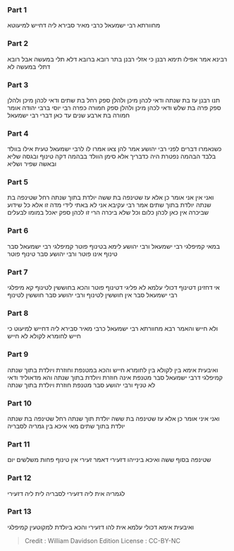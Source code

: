 
### Part 1
מחוורתא רבי ישמעאל כרבי מאיר סבירא ליה דחייש למיעוטא 

### Part 2
רבינא אמר אפילו תימא רבנן כי אזלי רבנן בתר רובא ברובא דלא תלי במעשה אבל רובא דתלי במעשה לא

### Part 3
תנו רבנן עז בת שנתה ודאי לכהן מיכן ולהלן ספק רחל בת שתים ודאי לכהן מיכן ולהלן ספק פרה בת שלש ודאי לכהן מיכן ולהלן ספק חמורה כפרה רבי יוסי ברבי יהודה אומר חמורה בת ארבע שנים עד כאן דברי רבי ישמעאל

### Part 4
כשנאמרו דברים לפני רבי יהושע אמר להן צאו אמרו לו לרבי ישמעאל טעית אילו בוולד בלבד הבהמה נפטרת היה כדבריך אלא סימן הוולד בבהמה דקה טינוף ובגסה שליא ובאשה שפיר ושליא

### Part 5
ואני אין אני אומר כן אלא עז שטינפה בת ששה יולדת בתוך שנתה רחל שטינפה בת שנתה יולדת בתוך שתים אמר רבי עקיבא אני לא באתי לידי מדה זו אלא כל שידוע שביכרה אין כאן לכהן כלום וכל שלא ביכרה הרי זו לכהן ספק יאכל במומו לבעלים

### Part 6
במאי קמיפלגי רבי ישמעאל ורבי יהושע לימא בטינוף פוטר קמיפלגי רבי ישמעאל סבר טינוף אינו פוטר ורבי יהושע סבר טינוף פוטר 

### Part 7
אי דחזינן דטינוף דכולי עלמא לא פליגי דטינוף פוטר והכא בחוששין לטינוף קא מיפלגי רבי ישמעאל סבר אין חוששין לטינוף ורבי יהושע סבר חוששין לטינוף

### Part 8
ולא חייש והאמר רבא מחוורתא רבי ישמעאל כרבי מאיר סבירא ליה דחייש למיעוט כי חייש לחומרא לקולא לא חייש 

### Part 9
ואיבעית אימא בין לקולא בין לחומרא חייש והכא במטנפת וחוזרת ויולדת בתוך שנתה קמיפלגי דרבי ישמעאל סבר מטנפת אינה חוזרת ויולדת בתוך שנתה והא מדאוליד ודאי לא טניף ורבי יהושע סבר מטנפת חוזרת ויולדת בתוך שנתה

### Part 10
ואני איני אומר כן אלא עז שטינפה בת ששה יולדת תוך שנתה רחל שטינפה בת שנתה יולדת בתוך שתים מאי איכא בין גמריה לסבריה 

### Part 11
שטינפה בסוף ששה ואיכא בינייהו דזעירי דאמר זעירי אין טינוף פחות משלשים יום

### Part 12
לגמריה אית ליה דזעירי לסבריה לית ליה דזעירי

### Part 13
ואיבעית אימא דכולי עלמא אית להו דזעירי והכא ביולדת למקוטעין קמיפלגי 

>Credit : William Davidson Edition
>License : CC-BY-NC